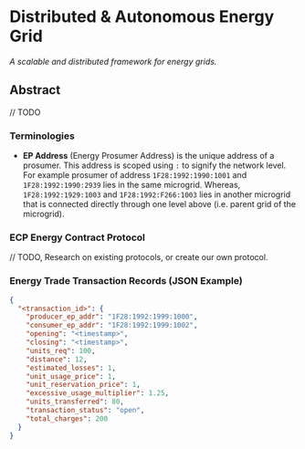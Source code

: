 # Distributed & Autonomous Energy Grid

*A scalable and distributed framework for energy grids.*

## Abstract

// TODO

### Terminologies

- **EP Address** (Energy Prosumer Address) is the unique address of a prosumer. This address is scoped using `:` to signify the network level. For example prosumer of address `1F28:1992:1990:1001` and `1F28:1992:1990:2939` lies in the same microgrid. Whereas, `1F28:1992:1929:1003` and `1F28:1992:F266:1003` lies in another microgrid that is connected directly through one level above (i.e. parent grid of the microgrid).

### ECP Energy Contract Protocol

// TODO, Research on existing protocols, or create our own protocol.

### Energy Trade Transaction Records (JSON Example)

```json
{
  "<transaction_id>": {
    "producer_ep_addr": "1F28:1992:1999:1000",
    "consumer_ep_addr": "1F28:1992:1999:1002",
    "opening": "<timestamp>",
    "closing": "<timestamp>",
    "units_req": 100,
    "distance": 12,
    "estimated_losses": 1,
    "unit_usage_price": 1,
    "unit_reservation_price": 1,
    "excessive_usage_multiplier": 1.25,
    "units_transferred": 80,
    "transaction_status": "open",
    "total_charges": 200
  }
}
```

<!-- ### MQTT Topic Formats

All prosumers shall have an associated UUID. All state variables of the prosumer shall be updated under the topic: `prosumers/<prosumer_id>` -->